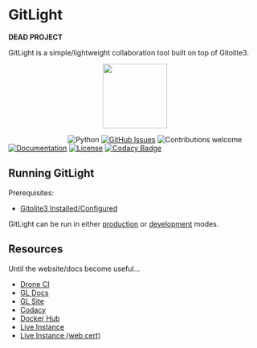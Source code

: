 GitLight
========

**DEAD PROJECT**

GitLight is a simple/lightweight collaboration tool built on top of Gitolite3.

<p align="center">
<img src="https://raw.githubusercontent.com/gitlight/gitlight/develop/assets/gitlight-logo.png" width="128px">
<p>

&nbsp;&nbsp;&nbsp;&nbsp;&nbsp;&nbsp;&nbsp;&nbsp;&nbsp;&nbsp;&nbsp;&nbsp;&nbsp;&nbsp;
&nbsp;&nbsp;&nbsp;&nbsp;&nbsp;&nbsp;&nbsp;&nbsp;&nbsp;&nbsp;&nbsp;&nbsp;&nbsp;&nbsp;
![Python](https://img.shields.io/badge/python-v3.6-blue.svg)
[![GitHub Issues](https://img.shields.io/github/issues/gitlight/gitlight.svg)](https://github.com/gitlight/gitlight/issues)
![Contributions welcome](https://img.shields.io/badge/contributions-welcome-blue.svg)
[![Documentation](https://readthedocs.org/projects/gitlight/badge/?version=latest)](https://docs.gitlight.io)
[![License](https://img.shields.io/badge/license-GPLv3-blue.svg)](https://opensource.org/licenses/gpl-3.0.html)
[![Codacy Badge](https://api.codacy.com/project/badge/Grade/bd45fe586bad43ac833c19abc00f276d)](https://www.codacy.com/app/MTecknology/gitlight?utm_source=github.com&amp;utm_medium=referral&amp;utm_content=gitlight/gitlight&amp;utm_campaign=Badge_Grade)

Running GitLight
----------------

Prerequisites:

-   [Gitolite3 Installed/Configured](https://docs.gitlight.io/walkthrough/gitolite)

GitLight can be run in either [production](https://docs.gitlight.io/walkthrough/deployment)
or [development](https://docs.gitlight.io/hacking/development) modes.

Resources
---------

Until the website/docs become useful...

-   [Drone CI](https://ci.gitlight.io/)
-   [GL Docs](https://docs.gitlight.io/)
-   [GL Site](https://www.gitlight.io/)
-   [Codacy](https://app.codacy.com/project/MTecknology/gitlight)
-   [Docker Hub](https://hub.docker.com/u/gitlight)
-   [Live Instance](http://git.gitlight.io/)
-   [Live Instance (web cert)](http://git-tls.gitlight.io/)
